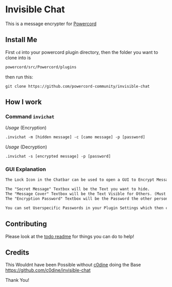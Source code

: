 # Invisible Chat

This is a message encrypter for [Powercord](https://github.com/powercord-org/powercord "Powercord Website")

## Install Me

First `cd` into your powercord plugin directory, then
the folder you want to clone into is

```txt
powercord/src/Powercord/plugins
```

then run this:

```console
git clone https://github.com/powercord-community/invisible-chat
```

## How I work

### Command `invichat`

*Usage* (Encryption)

```txt
.invichat -m [hidden message] -c [camo message] -p [password]
```

*Usage* (Decryption)

```txtt
.invichat -s [encrypted message] -p [password]
```

### GUI Explanation

```txt
The Lock Icon in the Chatbar can be used to open a GUI to Encrypt Messages.

The "Secret Message" Textbox will be the Text you want to hide.
The "Message Cover" Textbox will be the Text Visible for Others. (Must be more than one word)
The "Encryption Password" Textbox will be the Password the other person needs to use to Decrypt your Encrypted Message

You can set Userspecific Passwords in your Plugin Settings which then can be Selected in the Encryption GUI.
```

## Contributing

Please look at the [todo readme](TODO.md) for things you can do to help!

## Credits

This Wouldnt have been Possible without [c0dine](https://github.com/c0dine) doing the Base
<https://github.com/c0dine/invisible-chat>

Thank You!
